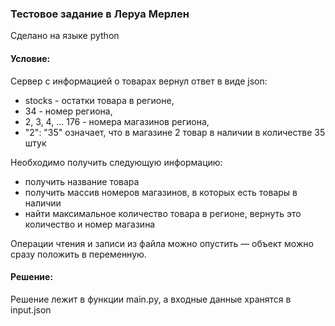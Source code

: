 ### Тестовое задание в Леруа Мерлен

Сделано на языке python

#### Условие: 
Сервер с информацией о товарах вернул ответ в виде json: 

* stocks - остатки товара в регионе,
* 34 - номер региона,
* 2, 3, 4, ... 176 - номера магазинов региона,
* "2": "35" означает, что в магазине 2 товар в наличии в количестве 35 штук

Необходимо получить следующую информацию:

* получить название товара
* получить массив номеров магазинов, в которых есть товары в наличии
* найти максимальное количество товара в регионе, вернуть это количество и номер магазина

Операции чтения и записи из файла можно опустить — объект можно сразу положить в переменную.

#### Решение:
Решение лежит в функции main.py, а входные данные хранятся в input.json
